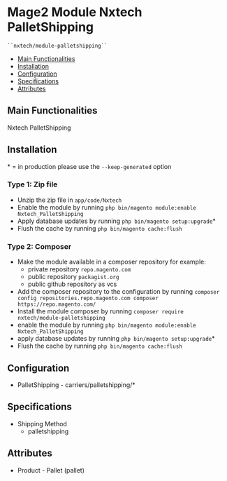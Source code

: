 # Mage2 Module Nxtech PalletShipping

    ``nxtech/module-palletshipping``

 - [Main Functionalities](#markdown-header-main-functionalities)
 - [Installation](#markdown-header-installation)
 - [Configuration](#markdown-header-configuration)
 - [Specifications](#markdown-header-specifications)
 - [Attributes](#markdown-header-attributes)


## Main Functionalities
Nxtech PalletShipping

## Installation
\* = in production please use the `--keep-generated` option

### Type 1: Zip file

 - Unzip the zip file in `app/code/Nxtech`
 - Enable the module by running `php bin/magento module:enable Nxtech_PalletShipping`
 - Apply database updates by running `php bin/magento setup:upgrade`\*
 - Flush the cache by running `php bin/magento cache:flush`

### Type 2: Composer

 - Make the module available in a composer repository for example:
    - private repository `repo.magento.com`
    - public repository `packagist.org`
    - public github repository as vcs
 - Add the composer repository to the configuration by running `composer config repositories.repo.magento.com composer https://repo.magento.com/`
 - Install the module composer by running `composer require nxtech/module-palletshipping`
 - enable the module by running `php bin/magento module:enable Nxtech_PalletShipping`
 - apply database updates by running `php bin/magento setup:upgrade`\*
 - Flush the cache by running `php bin/magento cache:flush`


## Configuration

 - PalletShipping - carriers/palletshipping/*


## Specifications

 - Shipping Method
	- palletshipping


## Attributes

 - Product - Pallet (pallet)

